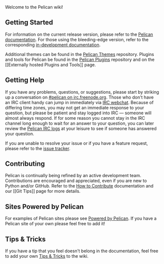 Welcome to the Pelican wiki!

## Getting Started

For information on the current release version, please refer to the [Pelican documentation](http://docs.getpelican.com/).
For those using the bleeding-edge version, refer to the corresponding [in-development documentation](http://docs.getpelican.com/en/latest/).

Additional themes can be found in the [Pelican Themes](https://github.com/getpelican/pelican-themes) repository. Plugins and tools for Pelican be found in the [Pelican Plugins](https://github.com/getpelican/pelican-plugins) repository and on the [[Externally hosted Plugins and Tools]] page.

## Getting Help

If you have any problems, questions, or suggestions, please start by striking up a conversation on [#pelican on irc.freenode.org](irc://irc.freenode.net/pelican). Those who don't have an IRC client handy can jump in immediately via [IRC webchat](http://webchat.freenode.net/?channels=pelican&uio=d4). Because of differing time zones, you may not get an immediate response to your question, but please be patient and stay logged into IRC — someone will almost always respond. If for some reason you cannot stay in the IRC channel long enough to wait for an answer to your question, you can later review the [Pelican IRC logs](https://botbot.me/freenode/pelican/) at your leisure to see if someone has answered your question.

If you are unable to resolve your issue or if you have a feature request, please refer to the [issue tracker](https://github.com/getpelican/pelican/issues).

## Contributing

Pelican is continually being refined by an active development team. Contributions are encouraged and appreciated, even if you are new to Python and/or GitHub. Refer to the [How to Contribute](http://docs.getpelican.com/en/latest/contribute.html) documentation and our [[Git Tips]] page for more details.

## Sites Powered by Pelican

For examples of Pelican sites please see [Powered by Pelican](wiki/Powered-by-Pelican). If you have a Pelican site of your own please feel free to add it!

## Tips & Tricks

If you have a tip that you feel doesn't belong in the documentation, feel free to add your own [Tips & Tricks](wiki/Tips-n-Tricks) to the wiki.